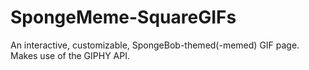# SpongeMeme-SquareGIFs
An interactive, customizable, SpongeBob-themed(-memed) GIF page. Makes use of the GIPHY API.
